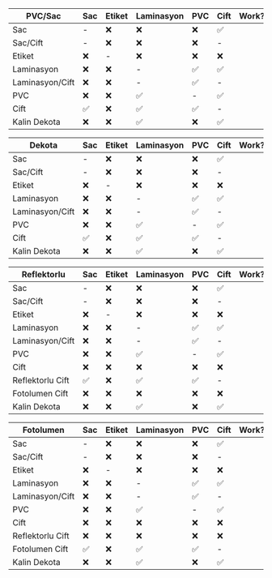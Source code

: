 | PVC/Sac         | Sac | Etiket | Laminasyon | PVC | Cift | Work? |
| --------------- | --- | ------ | ---------- | --- | ---- | ----- |
| Sac             | -   | ❌     | ❌         | ❌  | ✅   |       |
| Sac/Cift        | -   | ❌     | ❌         | ❌  | -    |       |
| Etiket          | ❌  | -      | ❌         | ❌  | ❌   |       |
| Laminasyon      | ❌  | ❌     | -          | ✅  | ✅   |       |
| Laminasyon/Cift | ❌  | ❌     | -          | ✅  | -    |       |
| PVC             | ❌  | ❌     | ✅         | -   | ✅   |       |
| Cift            | ✅  | ❌     | ✅         | ✅  | -    |       |
| Kalin Dekota    | ❌  | ❌     | ✅         | ❌  | ✅   |       |

| Dekota          | Sac | Etiket | Laminasyon | PVC | Cift | Work? |
| --------------- | --- | ------ | ---------- | --- | ---- | ----- |
| Sac             | -   | ❌     | ❌         | ❌  | ✅   |       |
| Sac/Cift        | -   | ❌     | ❌         | ❌  | -    |       |
| Etiket          | ❌  | -      | ❌         | ❌  | ❌   |       |
| Laminasyon      | ❌  | ❌     | -          | ✅  | ✅   |       |
| Laminasyon/Cift | ❌  | ❌     | -          | ✅  | -    |       |
| PVC             | ❌  | ❌     | ✅         | -   | ✅   |       |
| Cift            | ✅  | ❌     | ✅         | ✅  | -    |       |
| Kalin Dekota    | ❌  | ❌     | ✅         | ❌  | ✅   |       |

| Reflektorlu      | Sac | Etiket | Laminasyon | PVC | Cift | Work? |
| ---------------- | --- | ------ | ---------- | --- | ---- | ----- |
| Sac              | -   | ❌     | ❌         | ❌  | ✅   |       |
| Sac/Cift         | -   | ❌     | ❌         | ❌  | -    |       |
| Etiket           | ❌  | -      | ❌         | ❌  | ❌   |       |
| Laminasyon       | ❌  | ❌     | -          | ✅  | ✅   |       |
| Laminasyon/Cift  | ❌  | ❌     | -          | ✅  | -    |       |
| PVC              | ❌  | ❌     | ✅         | -   | ✅   |       |
| Cift             | ❌  | ❌     | ❌         | ❌  | ❌   |       |
| Reflektorlu Cift | ✅  | ❌     | ✅         | ✅  | -    |       |
| Fotolumen Cift   | ❌  | ❌     | ❌         | ❌  | ❌   |       |
| Kalin Dekota     | ❌  | ❌     | ✅         | ❌  | ✅   |       |

| Fotolumen        | Sac | Etiket | Laminasyon | PVC | Cift | Work? |
| ---------------- | --- | ------ | ---------- | --- | ---- | ----- |
| Sac              | -   | ❌     | ❌         | ❌  | ✅   |       |
| Sac/Cift         | -   | ❌     | ❌         | ❌  | -    |       |
| Etiket           | ❌  | -      | ❌         | ❌  | ❌   |       |
| Laminasyon       | ❌  | ❌     | -          | ✅  | ✅   |       |
| Laminasyon/Cift  | ❌  | ❌     | -          | ✅  | -    |       |
| PVC              | ❌  | ❌     | ✅         | -   | ✅   |       |
| Cift             | ❌  | ❌     | ❌         | ❌  | ❌   |       |
| Reflektorlu Cift | ❌  | ❌     | ❌         | ❌  | ❌   |       |
| Fotolumen Cift   | ✅  | ❌     | ✅         | ✅  | -    |       |
| Kalin Dekota     | ❌  | ❌     | ✅         | ❌  | ✅   |       |
